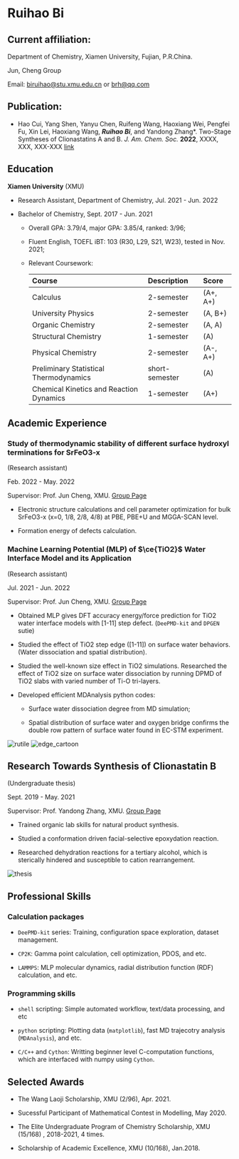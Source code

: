# Ruihao Bi

## Current affiliation:

Department of Chemistry, Xiamen University, Fujian, P.R.China.

Jun, Cheng Group

Email: [biruihao@stu.xmu.edu.cn](mailto:biruihao@stu.xmu.edu.cn) or [brh@qq.com](mailto:brh6@qq.com) 

## Publication:

- Hao Cui, Yang Shen, Yanyu Chen, Ruifeng Wang, Haoxiang Wei, Pengfei Fu, Xin Lei, Haoxiang Wang, ***Ruihao Bi***, and Yandong Zhang\*. Two-Stage Syntheses of Clionastatins A and B. *J. Am. Chem. Soc.* **2022**, XXXX, XXX, XXX-XXX [link](https://pubs.acs.org/doi/10.1021/jacs.2c03872)

## Education

**Xiamen University** (XMU)

- Research Assistant, Department of Chemistry, Jul. 2021 - Jun. 2022

- Bachelor of Chemistry, Sept. 2017 - Jun. 2021

  - Overall GPA: 3.79/4, major GPA: 3.85/4, ranked: 3/96;

  - Fluent English, TOEFL iBT: 103 (R30, L29, S21, W23), tested in Nov. 2021; 

  - Relevant Coursework: 
    
    | Course | Description | Score |
    | :--- | :--- | :--- |
    | Calculus |  2-semester| (A+, A+) |
    | University Physics |  2-semester| (A, B+) |
    | Organic Chemistry |  2-semester| (A, A) |
    | Structural Chemistry | 1-semester | (A) |
    | Physical Chemistry |  2-semester| (A-, A+) |
    | Preliminary Statistical Thermodynamics |  short-semester| (A) |
    | Chemical Kinetics and Reaction Dynamics |  1-semester| (A+) |

## Academic Experience

### Study of thermodynamic stability of different surface hydroxyl terminations for SrFeO3-x

(Research assistant) 

Feb. 2022 - May. 2022

Supervisor: Prof. Jun Cheng, XMU. [Group Page](https://chengjun.xmu.edu.cn/)

- Electronic structure calculations and cell parameter optimization for bulk SrFeO3-x (x=0, 1/8, 2/8, 4/8) at PBE, PBE+U and MGGA-SCAN level.

- Formation energy of defects calculation.

### Machine Learning Potential (MLP) of $\ce{TiO2}$ Water Interface Model and its Application

(Research assistant) 

Jul. 2021 - Jun. 2022

Supervisor: Prof. Jun Cheng, XMU. [Group Page](https://chengjun.xmu.edu.cn/)

- Obtained MLP gives DFT accuracy energy/force prediction for TiO2 water interface models with \[1-11\] step defect. (`DeePMD-kit` and `DPGEN` sutie)

- Studied the effect of TiO2 step edge (\[1-11\]) on surface water behaviors. (Water dissociation and spatial distribution).

- Studied the well-known size effect in TiO2 simulations. Researched the effect of TiO2 size on surface water dissociation by running DPMD of TiO2 slabs with varied number of Ti-O tri-layers.

- Developed efficient MDAnalysis python codes:
  
  - Surface water dissociation degree from MD simulation;

  - Spatial distribution of surface water and oxygen bridge confirms the double row pattern of surface water found in EC-STM experiment.


![rutile](https://github.com/ruihao69/brh-cv/blob/master/MD-CV/_assets/brh_cv/rutile.png)
![edge_cartoon](https://github.com/ruihao69/brh-cv/blob/master/MD-CV/_assets/brh_cv/top_view-post.png)

## Research Towards Synthesis of Clionastatin B

(Undergraduate thesis) 

Sept. 2019 - May. 2021

Supervisor: Prof. Yandong Zhang, XMU. [Group Page](https://zhanglab.xmu.edu.cn/)

- Trained organic lab skills for natural product synthesis.

- Studied a conformation driven facial-selective epoxydation reaction.

- Researched dehydration reactions for a tertiary alcohol, which is sterically hindered and susceptible to cation rearrangement.

![thesis](https://github.com/ruihao69/brh-cv/blob/master/MD-CV/_assets/brh_cv/thesis.jpg)


## Professional Skills

### Calculation packages

- `DeePMD-kit` series: Training, configuration space exploration, dataset management.

- `CP2K`: Gamma point calculation, cell optimization, PDOS, and etc.

- `LAMMPS`: MLP molecular dynamics, radial distribution function (RDF) calculation, and etc.

### Programming skills

- `shell` scripting: Simple automated workflow, text/data processing, and etc

- `python` scripting: Plotting data (`matplotlib`), fast MD trajecotry analysis (`MDAnalysis`), and etc.

- `C/C++` and `Cython`: Writting beginner level C-computation functions, which are interfaced with numpy using `Cython`.

## Selected Awards

- The Wang Laoji Scholarship, XMU (2/96), Apr. 2021.

- Sucessful Participant of Mathematical Contest in Modelling, May 2020.

- The Elite Undergraduate Program of Chemistry Scholarship, XMU (15/168) , 2018-2021, 4 times.

- Scholarship of Academic Excellence, XMU (10/168), Jan.2018. 

